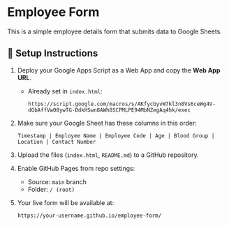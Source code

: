 # Employee Form

This is a simple employee details form that submits data to Google Sheets.

## 🚀 Setup Instructions

1. Deploy your Google Apps Script as a Web App and copy the **Web App URL**.
   - Already set in `index.html`:  
     ```
     https://script.google.com/macros/s/AKfycbyvW7kl3n8Vs6ceWg4V-dGbAffVw08ywTG-DdkHSwn8AWh8SCPMLPE94MbNZegAq4hk/exec
     ```

2. Make sure your Google Sheet has these columns in this order:
   ```
   Timestamp | Employee Name | Employee Code | Age | Blood Group | Location | Contact Number
   ```

3. Upload the files (`index.html`, `README.md`) to a GitHub repository.

4. Enable GitHub Pages from repo settings:
   - Source: `main` branch  
   - Folder: `/ (root)`  

5. Your live form will be available at:
   ```
   https://your-username.github.io/employee-form/
   ```

